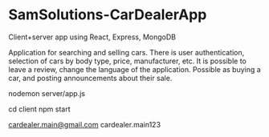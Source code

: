 # SamSolutions-CarDealerApp
Client+server app using React, Express, MongoDB

Application for searching and selling cars. There is user authentication, selection of cars by body type, price, manufacturer, etc. It is possible to leave a review, change the language of the application. Possible as buying a car, and posting announcements about their sale.



nodemon server/app.js

cd client
npm start 

cardealer.main@gmail.com
cardealer.main123
